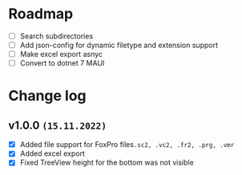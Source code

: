 # Roadmap

- [ ] Search subdirectories
- [ ] Add json-config for dynamic filetype and extension support
- [ ] Make excel export asnyc
- [ ] Convert to dotnet 7 MAUI

# Change log
## v1.0.0 `(15.11.2022)`
- [x] Added file support for FoxPro files`.sc2, .vc2, .fr2, .prg, .vmr`
- [x] Added excel export
- [x] Fixed TreeView height for the bottom was not visible